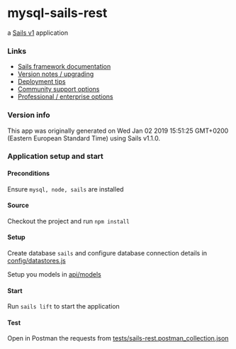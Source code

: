 # mysql-sails-rest

a [Sails v1](https://sailsjs.com) application


### Links

+ [Sails framework documentation](https://sailsjs.com/get-started)
+ [Version notes / upgrading](https://sailsjs.com/documentation/upgrading)
+ [Deployment tips](https://sailsjs.com/documentation/concepts/deployment)
+ [Community support options](https://sailsjs.com/support)
+ [Professional / enterprise options](https://sailsjs.com/enterprise)


### Version info

This app was originally generated on Wed Jan 02 2019 15:51:25 GMT+0200 (Eastern European Standard Time) using Sails v1.1.0.

<!-- Internally, Sails used [`sails-generate@1.16.2`](https://github.com/balderdashy/sails-generate/tree/v1.16.2/lib/core-generators/new). -->



<!--
Note:  Generators are usually run using the globally-installed `sails` CLI (command-line interface).  This CLI version is _environment-specific_ rather than app-specific, thus over time, as a project's dependencies are upgraded or the project is worked on by different developers on different computers using different versions of Node.js, the Sails dependency in its package.json file may differ from the globally-installed Sails CLI release it was originally generated with.  (Be sure to always check out the relevant [upgrading guides](https://sailsjs.com/upgrading) before upgrading the version of Sails used by your app.  If you're stuck, [get help here](https://sailsjs.com/support).)
-->

### Application setup and start
#### Preconditions

Ensure `mysql, node, sails` are installed

#### Source

Checkout the project and run `npm install`

#### Setup

Create database `sails` and configure database connection details in [config/datastores.js](config/datastores.js)

Setup you models in  [api/models](api/models)

#### Start

Run `sails lift` to start the application

#### Test

Open in Postman the requests from [tests/sails-rest.postman_collection.json](tests/sails-rest.postman_collection.json)
